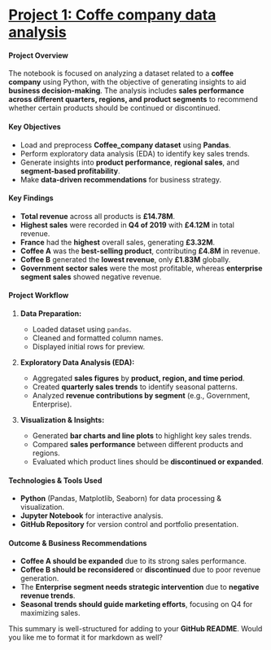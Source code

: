 # [Project 1: Coffe company data analysis](https://github.com/phdamg/Aircall)

#### **Project Overview**
The notebook is focused on analyzing a dataset related to a **coffee company** using Python, with the objective of generating insights to aid **business decision-making**. The analysis includes **sales performance across different quarters, regions, and product segments** to recommend whether certain products should be continued or discontinued.

#### **Key Objectives**
- Load and preprocess **Coffee_company dataset** using **Pandas**.
- Perform exploratory data analysis (EDA) to identify key sales trends.
- Generate insights into **product performance**, **regional sales**, and **segment-based profitability**.
- Make **data-driven recommendations** for business strategy.

#### **Key Findings**
- **Total revenue** across all products is **£14.78M**.
- **Highest sales** were recorded in **Q4 of 2019** with **£4.12M** in total revenue.
- **France** had the **highest** overall sales, generating **£3.32M**.
- **Coffee A** was the **best-selling product**, contributing **£4.8M** in revenue.
- **Coffee B** generated the **lowest revenue**, only **£1.83M** globally.
- **Government sector sales** were the most profitable, whereas **enterprise segment sales** showed negative revenue.

#### **Project Workflow**
1. **Data Preparation:**
   - Loaded dataset using `pandas`.
   - Cleaned and formatted column names.
   - Displayed initial rows for preview.

2. **Exploratory Data Analysis (EDA):**
   - Aggregated **sales figures** by **product, region, and time period**.
   - Created **quarterly sales trends** to identify seasonal patterns.
   - Analyzed **revenue contributions by segment** (e.g., Government, Enterprise).

3. **Visualization & Insights:**
   - Generated **bar charts and line plots** to highlight key sales trends.
   - Compared **sales performance** between different products and regions.
   - Evaluated which product lines should be **discontinued or expanded**.

#### **Technologies & Tools Used**
- **Python** (Pandas, Matplotlib, Seaborn) for data processing & visualization.
- **Jupyter Notebook** for interactive analysis.
- **GitHub Repository** for version control and portfolio presentation.

#### **Outcome & Business Recommendations**
- **Coffee A should be expanded** due to its strong sales performance.
- **Coffee B should be reconsidered** or **discontinued** due to poor revenue generation.
- The **Enterprise segment needs strategic intervention** due to **negative revenue trends**.
- **Seasonal trends should guide marketing efforts**, focusing on Q4 for maximizing sales.

This summary is well-structured for adding to your **GitHub README**. Would you like me to format it for markdown as well?
